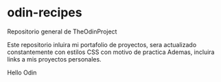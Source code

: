 # odin-recipes

Repositorio general de TheOdinProject

Este repositorio inluira mi portafolio de proyectos, sera actualizado constantemente con estilos CSS con motivo de practica
Ademas, incluira links a mis proyectos personales.

Hello Odin
